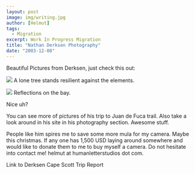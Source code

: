 ```yaml
---
layout: post
image: img/writing.jpg
author: [Helmut]
tags:
  - Migration
excerpt: Work In Progress Migration
title: "Nathan Derksen Photography"
date: "2003-12-08"
---
```


Beautiful Pictures from Derksen, just check this out:

![](images/sanJosef2_small.jpg) A lone tree stands resilient against the elements.

![](images/sanJosef3_small.jpg) Reflections on the bay.

Nice uh?

You can see more of pictures of his trip to Juan de Fuca trail. Also take a look around in his site in his photography section. Awesome stuff.

People like him spires me to save some more mula for my camera. Maybe this christmas. If any one has 1,500 USD laying around somewhere and would like to donate them to me to buy myself a camera. Do not hesitate into contact me! helmut at humanletterstudios dot com.

Link to Derksen Cape Scott Trip Report
